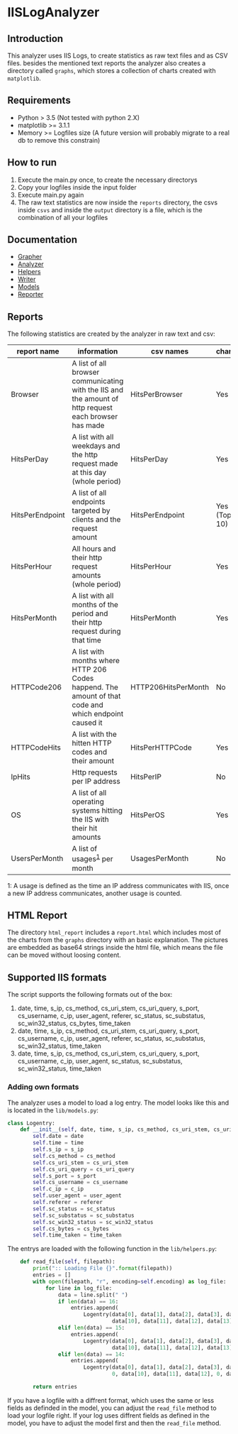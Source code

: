 # IISLogAnalyzer

## Introduction

This analyzer uses IIS Logs, to create statistics as raw text files and as CSV files. besides the mentioned text reports the analyzer also creates a directory called `graphs`, which stores a collection of charts created with `matplotlib`.

## Requirements

+ Python > 3.5 (Not tested with python 2.X)
+ matplotlib >= 3.1.1
+ Memory >= Logfiles size (A future version will probably migrate to a real db to remove this constrain)

## How to run

1. Execute the main.py once, to create the necessary directorys
2. Copy your logfiles inside the input folder
3. Execute main.py again
4. The raw text statistics are now inside the `reports` directory, the csvs inside `csvs` and inside the `output` directory is a file, which is the combination of all your logfiles

## Documentation

+ [Grapher](https://supporterino.github.io/IISLogAnalyzer/grapher.html)
+ [Analyzer](https://supporterino.github.io/IISLogAnalyzer/analyzer.html)
+ [Helpers](https://supporterino.github.io/IISLogAnalyzer/helpers.html)
+ [Writer](https://supporterino.github.io/IISLogAnalyzer/writer.html)
+ [Models](https://supporterino.github.io/IISLogAnalyzer/models.html)
+ [Reporter](https://supporterino.github.io/IISLogAnalyzer/reporter.html)

## Reports

The following statistics are created by the analyzer in raw text and csv:

|report name|information|csv names|chart|
|-----------|-----------|---------|---|
|Browser|A list of all browser communicating with the IIS and the amount of http request each browser has made|HitsPerBrowser| Yes
|HitsPerDay|A list with all weekdays and the http request made at this day (whole period)|HitsPerDay| Yes 
|HitsPerEndpoint|A list of all endpoints targeted by clients and the request amount|HitsPerEndpoint| Yes (Top 10)
|HitsPerHour|All hours and their http request amounts (whole period)|HitsPerHour| Yes
|HitsPerMonth|A list with all months of the period and their http request during that time|HitsPerMonth| Yes
|HTTPCode206|A list with months where HTTP 206 Codes happend. The amount of that code and which endpoint caused it|HTTP206HitsPerMonth| No
|HTTPCodeHits|A list with the hitten HTTP codes and their amount|HitsPerHTTPCode| Yes
|IpHits|Http requests per IP address|HitsPerIP| No
|OS|A list of all operating systems hitting the IIS with their hit amounts|HitsPerOS| Yes
|UsersPerMonth|A list of usages<sup>[1](#myfootnote1)</sup> per month|UsagesPerMonth| No

<a name="myfootnote1">1</a>: A usage is defined as the time an IP address communicates with IIS, once a new IP address communicates, another usage is counted.

## HTML Report

The directory `html_report` includes a `report.html` which includes most of the charts from the `graphs` directory with an basic explanation. The pictures are embedded as base64 strings inside the html file, which means the file can be moved without loosing content.


## Supported IIS formats

The script supports the following formats out of the box:

1. date, time, s_ip, cs_method, cs_uri_stem, cs_uri_query, s_port, cs_username, c_ip, user_agent, referer, sc_status, sc_substatus, sc_win32_status, cs_bytes, time_taken
2. date, time, s_ip, cs_method, cs_uri_stem, cs_uri_query, s_port, cs_username, c_ip, user_agent, referer, sc_status, sc_substatus, sc_win32_status, time_taken
3. date, time, s_ip, cs_method, cs_uri_stem, cs_uri_query, s_port, cs_username, c_ip, user_agent, sc_status, sc_substatus, sc_win32_status, time_taken

### Adding own formats

The analyzer uses a model to load a log entry. The model looks like this and is located in the `lib/models.py`:
```python
class Logentry:
    def __init__(self, date, time, s_ip, cs_method, cs_uri_stem, cs_uri_query, s_port, cs_username, c_ip, user_agent, referer, sc_status, sc_substatus, sc_win32_status, cs_bytes, time_taken):
        self.date = date
        self.time = time
        self.s_ip = s_ip
        self.cs_method = cs_method
        self.cs_uri_stem = cs_uri_stem
        self.cs_uri_query = cs_uri_query
        self.s_port = s_port
        self.cs_username = cs_username
        self.c_ip = c_ip
        self.user_agent = user_agent
        self.referer = referer
        self.sc_status = sc_status
        self.sc_substatus = sc_substatus
        self.sc_win32_status = sc_win32_status
        self.cs_bytes = cs_bytes
        self.time_taken = time_taken
```

The entrys are loaded with the following function in the `lib/helpers.py`:
```python
    def read_file(self, filepath):
        print(":: Loading File {}".format(filepath))
        entries = []
        with open(filepath, "r", encoding=self.encoding) as log_file:
            for line in log_file:
                data = line.split(" ")
                if len(data) == 16:
                    entries.append(
                        Logentry(data[0], data[1], data[2], data[3], data[4], data[5], data[6], data[7], data[8], data[9],
                                 data[10], data[11], data[12], data[13], data[14], data[15]))
                elif len(data) == 15:
                    entries.append(
                        Logentry(data[0], data[1], data[2], data[3], data[4], data[5], data[6], data[7], data[8], data[9],
                                 data[10], data[11], data[12], data[13], 0, data[14]))
                elif len(data) == 14:
                    entries.append(
                        Logentry(data[0], data[1], data[2], data[3], data[4], data[5], data[6], data[7], data[8], data[9],
                                 0, data[10], data[11], data[12], 0, data[13]))

        return entries
```

If you have a logfile with a diffrent format, which uses the same or less fields as definded in the model, you can adjust the `read_file` method to load your logfile right. If your log uses diffrent fields as defined in the model, you have to adjust the model first and then the `read_file` method. 
